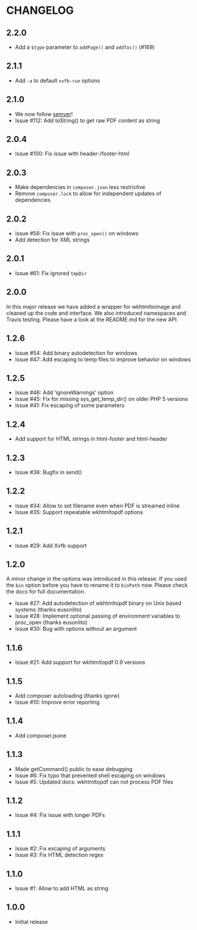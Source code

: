 # CHANGELOG

## 2.2.0

 * Add a `$type` parameter to `addPage()` and `addToc()` (#169)

## 2.1.1

 * Add `-a` to default `xvfb-run` options

## 2.1.0

 * We now follow [semver](http://semver.org/)!
 * Issue #112: Add toString() to get raw PDF content as string

## 2.0.4

 * Issue #100: Fix issue with header-/footer-html

## 2.0.3

 * Make dependencies in `composer.json` less restrictive
 * Remove `composer.lock` to allow for independent updates of dependencies

## 2.0.2

 * Issue #56: Fix issue with `proc_open()` on windows
 * Add detection for XML strings

## 2.0.1

 * Issue #61: Fix ignored `tmpDir`

## 2.0.0

In this major release we have added a wrapper for wkhtmltoimage and cleaned
up the code and interface. We also introduced namespaces and Travis testing.
Please have a look at the README.md for the new API.

## 1.2.6

 * Issue #54: Add binary autodetection for windows
 * Issue #47: Add escaping to temp files to improve behavior on windows

## 1.2.5

 * Issue #46: Add 'ignoreWarnings' option
 * Issue #45: Fix for missing sys_get_temp_dir() on older PHP 5 versions
 * Issue #41: Fix escaping of some parameters

## 1.2.4

 * Add support for HTML strings in html-footer and html-header

## 1.2.3

 * Issue #36: Bugfix in send()

## 1.2.2

 * Issue #34: Allow to set filename even when PDF is streamed inline
 * Issue #35: Support repeatable wkhtmltopdf options

## 1.2.1

 * Issue #29: Add Xvfb support

## 1.2.0

A minor change in the options was introduced in this release. If you used the `bin`
option before you have to rename it to `binPath` now. Please check the docs for
full documentation.

 * Issue #27: Add autodetection of wkhtmltopdf binary on Unix based systems (thanks eusonlito)
 * Issue #28: Implement optional passing of environment variables to proc_open (thanks eusonlito)
 * Issue #30: Bug with options without an argument

## 1.1.6

 * Issue #21: Add support for wkhtmltopdf 0.9 versions

## 1.1.5

 * Add composer autoloading (thanks igorw)
 * Issue #10: Improve error reporting

## 1.1.4

 * Add composer.jsone

## 1.1.3

 * Made getCommand() public to ease debugging
 * Issue #6: Fix typo that prevented shell escaping on windows
 * Issue #5: Updated docs: wkhtmltopdf can not process PDF files

## 1.1.2

 * Issue #4: Fix issue with longer PDFs

## 1.1.1

 * Issue #2: Fix escaping of arguments
 * Issue #3: Fix HTML detection regex


## 1.1.0

 * Issue #1: Allow to add HTML as string


## 1.0.0

 * Initial release
